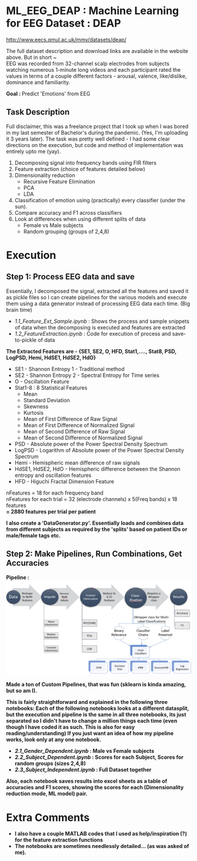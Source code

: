 # ML_EEG_DEAP : Machine Learning for EEG Dataset : DEAP 
http://www.eecs.qmul.ac.uk/mmv/datasets/deap/

The full dataset description and download links are available in the website above. But in short ~ <br>
EEG was recorded from 32-channel scalp electrodes from subjects watching numerous 1-minute long videos and each participant rated the values in terms of a couple different factors - arousal, valence, like/dislike, dominance and familiarity.

<b> Goal : </b> Predict 'Emotions' from EEG

## Task Description

Full disclaimer, this was a freelance project that I took up when I was bored in my last semester of Bachelor's during the pandemic. (Yes, I'm uploading it 3 years later).
The task was pretty well defined - I had some clear directions on the execution, but code and method of implementation was entirely upto me (yay).

1. Decomposing signal into frequency bands using FIR filters
2. Feature extraction (choice of features detailed below)
3. Dimensionality reduction
   - Recursive Feature Elimination
   - PCA
   - LDA
4. Classification of emotion using (practically) every classifier (under the sun).
5. Compare accuracy and F1 across classifiers
6. Look at differences when using different splits of data
   - Female vs Male subjects
   - Random grouping (groups of 2,4,8)
  

# Execution

## Step 1: Process EEG data and save
Essentially, I decomposed the signal, extracted all the features and saved it as pickle files so I can create pipelines for the various models and execute them using a data generator instead of processing EEG data each time. (Big brain time)

- _1.1_Feature_Ext_Sample.ipynb_ : Shows the process and sample snippets of data when the decomposing is executed and features are extracted
- _1.2_FeatureExtraction.ipynb_ : Code for execution of process and save-to-pickle of data

<b> The Extracted Features are  - {SE1, SE2, O, HFD, Stat1,...., Stat8, PSD, LogPSD, Hemi, HdSE1, HdSE2, HdO}</b>

- SE1 - Shannon Entropy 1 - Traditional method
- SE2 - Shannon Entropy 2 - Spectral Entropy for Time series
- O - Oscillation Feature
- Stat1-8 : 8 Statistical Features
    - Mean
    - Standard Deviation
    - Skewness
    - Kurtosis
    - Mean of First Difference of Raw Signal
    - Mean of First Difference of Normalized Signal
    - Mean of Second Difference of Raw Signal
    - Mean of Second Difference of Normalized Signal
- PSD - Absolute power of the Power Spectral Density Spectrum
- LogPSD - Logarithm of Absolute power of the Power Spectral Density Spectrum
- Hemi - Hemispheric mean difference of raw signals 
- HdSE1, HdSE2, HdO - Hemispheric difference between the Shannon entropy and oscillation features
- HFD - Higuchi Fractal Dimension Feature

nFeatures = 18 for each frequency band <br>
nFeatures for each trial = 32 (electrode channels) x 5(Freq bands) x 18 features
                         <br> <b>=  2880 features per trial per patient


I also create a 'DataGenerator.py'. Essentially loads and combines data from different subjects as required by the 'splits' based on patient IDs or male/female tags etc. 

## Step 2: Make Pipelines, Run Combinations, Get Accuracies

Pipeline : 
![Alt text](/img/pipeline.png)

Made a ton of Custom Pipelines, that was fun (sklearn is kinda amazing, but so am I). 

This is fairly straightforward and explained in the following three notebooks:
Each of the following notebooks looks at a different datasplit, but the execution and pipeline is the same in all three notebooks, its just separated so I didn't have to change a million things each time (even though I have coded it as such. This is also for easy reading/understanding)
If you just want an idea of how my pipeline works, look only at any one notebook. 

- _2.1_Gender_Dependent.ipynb_ : Male vs Female subjects
- _2.2_Subject_Dependent.ipynb_ : Scores for each Subject, Scores for random groups (sizes 2,4,8)
- _2.3_Subject_Independent.ipynb_ : Full Dataset together

Also, each notebook saves results into excel sheets as a table of accuracies and F1 scores, showing the scores for each  (Dimensionality reduction mode, ML model) pair.


# Extra Comments

- I also have a couple MATLAB codes that I used as help/inspiration (?) for the feature extraction functions
- The notebooks are sometimes needlessly detailed... (as was asked of me).

 
